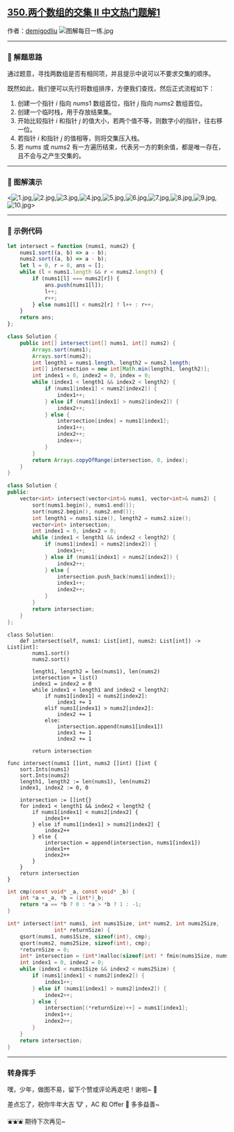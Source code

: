 ## [350.两个数组的交集 II 中文热门题解1](https://leetcode.cn/problems/intersection-of-two-arrays-ii/solutions/100000/ha-xi-biao-liang-ge-shu-zu-de-jiao-ji-ii-fkwo)

作者：[demigodliu](https://leetcode.cn/u/demigodliu)
![图解每日一练.jpg](https://pic.leetcode-cn.com/1615817903-fzmpwZ-%E5%9B%BE%E8%A7%A3%E6%AF%8F%E6%97%A5%E4%B8%80%E7%BB%83.jpg)

---

### 🧠 解题思路

通过题意，寻找两数组是否有相同项，并且提示中说可以不要求交集的顺序。

既然如此，我们便可以先行将数组排序，方便我们查找，然后正式流程如下：

1. 创建一个指针 $i$ 指向 $nums1$ 数组首位，指针 $j$ 指向 $nums2$ 数组首位。
2. 创建一个临时栈，用于存放结果集。
3. 开始比较指针 $i$ 和指针 $j$ 的值大小，若两个值不等，则数字小的指针，往右移一位。
4. 若指针 $i$ 和指针 $j$ 的值相等，则将交集压入栈。
5. 若 $nums$ 或 $nums2$ 有一方遍历结束，代表另一方的剩余值，都是唯一存在，且不会与之产生交集的。

---

### 🎨 图解演示

<![1.jpg](https://pic.leetcode-cn.com/1617032404-VMHJLm-1.jpg),![2.jpg](https://pic.leetcode-cn.com/1617032406-qYuIXB-2.jpg),![3.jpg](https://pic.leetcode-cn.com/1617032409-XWGjeM-3.jpg),![4.jpg](https://pic.leetcode-cn.com/1617032411-XPBbgQ-4.jpg),![5.jpg](https://pic.leetcode-cn.com/1617032414-mWVzyk-5.jpg),![6.jpg](https://pic.leetcode-cn.com/1617032416-oIOrwu-6.jpg),![7.jpg](https://pic.leetcode-cn.com/1617032419-zbCOiu-7.jpg),![8.jpg](https://pic.leetcode-cn.com/1617032421-tbzIxG-8.jpg),![9.jpg](https://pic.leetcode-cn.com/1617032426-JhSqSr-9.jpg),![10.jpg](https://pic.leetcode-cn.com/1617032423-vxhgDz-10.jpg)>

---

### 🍭 示例代码

```Javascript []
let intersect = function (nums1, nums2) {
    nums1.sort((a, b) => a - b);
    nums2.sort((a, b) => a - b);
    let l = 0, r = 0, ans = [];
    while (l < nums1.length && r < nums2.length) {
        if (nums1[l] === nums2[r]) {
            ans.push(nums1[l]);
            l++;
            r++;
        } else nums1[l] < nums2[r] ? l++ : r++;
    }
    return ans;
};
```
```Java []
class Solution {
    public int[] intersect(int[] nums1, int[] nums2) {
        Arrays.sort(nums1);
        Arrays.sort(nums2);
        int length1 = nums1.length, length2 = nums2.length;
        int[] intersection = new int[Math.min(length1, length2)];
        int index1 = 0, index2 = 0, index = 0;
        while (index1 < length1 && index2 < length2) {
            if (nums1[index1] < nums2[index2]) {
                index1++;
            } else if (nums1[index1] > nums2[index2]) {
                index2++;
            } else {
                intersection[index] = nums1[index1];
                index1++;
                index2++;
                index++;
            }
        }
        return Arrays.copyOfRange(intersection, 0, index);
    }
}
```
```C++ []
class Solution {
public:
    vector<int> intersect(vector<int>& nums1, vector<int>& nums2) {
        sort(nums1.begin(), nums1.end());
        sort(nums2.begin(), nums2.end());
        int length1 = nums1.size(), length2 = nums2.size();
        vector<int> intersection;
        int index1 = 0, index2 = 0;
        while (index1 < length1 && index2 < length2) {
            if (nums1[index1] < nums2[index2]) {
                index1++;
            } else if (nums1[index1] > nums2[index2]) {
                index2++;
            } else {
                intersection.push_back(nums1[index1]);
                index1++;
                index2++;
            }
        }
        return intersection;
    }
};
```
```Python3 []
class Solution:
    def intersect(self, nums1: List[int], nums2: List[int]) -> List[int]:
        nums1.sort()
        nums2.sort()

        length1, length2 = len(nums1), len(nums2)
        intersection = list()
        index1 = index2 = 0
        while index1 < length1 and index2 < length2:
            if nums1[index1] < nums2[index2]:
                index1 += 1
            elif nums1[index1] > nums2[index2]:
                index2 += 1
            else:
                intersection.append(nums1[index1])
                index1 += 1
                index2 += 1
        
        return intersection
```
```Golang []
func intersect(nums1 []int, nums2 []int) []int {
    sort.Ints(nums1)
    sort.Ints(nums2)
    length1, length2 := len(nums1), len(nums2)
    index1, index2 := 0, 0

    intersection := []int{}
    for index1 < length1 && index2 < length2 {
        if nums1[index1] < nums2[index2] {
            index1++
        } else if nums1[index1] > nums2[index2] {
            index2++
        } else {
            intersection = append(intersection, nums1[index1])
            index1++
            index2++
        }
    }
    return intersection
}
```
```C []
int cmp(const void* _a, const void* _b) {
    int *a = _a, *b = (int*)_b;
    return *a == *b ? 0 : *a > *b ? 1 : -1;
}

int* intersect(int* nums1, int nums1Size, int* nums2, int nums2Size,
               int* returnSize) {
    qsort(nums1, nums1Size, sizeof(int), cmp);
    qsort(nums2, nums2Size, sizeof(int), cmp);
    *returnSize = 0;
    int* intersection = (int*)malloc(sizeof(int) * fmin(nums1Size, nums2Size));
    int index1 = 0, index2 = 0;
    while (index1 < nums1Size && index2 < nums2Size) {
        if (nums1[index1] < nums2[index2]) {
            index1++;
        } else if (nums1[index1] > nums2[index2]) {
            index2++;
        } else {
            intersection[(*returnSize)++] = nums1[index1];
            index1++;
            index2++;
        }
    }
    return intersection;
}
```

---

### 转身挥手

嘿，少年，做图不易，留下个赞或评论再走吧！谢啦~ 💐

差点忘了，祝你牛年大吉 🐮 ，AC 和 Offer 📑 多多益善~

⛲⛲⛲ 期待下次再见~ 